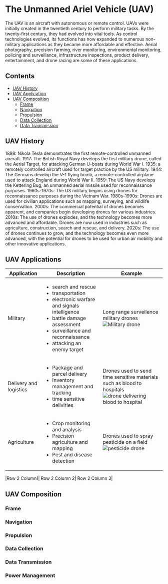 # The Unmanned Ariel Vehicle (UAV)

The UAV is an aircraft with autonomous or remote control. UAVs were initially created in the twentieth century to perform military tasks. By the twenty-first century, they had evolved into vital tools. As control technologies evolved, its functions has now expanded to numerous non-military applications as they became more affordable and effective. Aerial photography, precision farming, river monitoring, environmental monitoring, policing and surveillance, infrastructure inspections, product delivery, entertainment, and drone racing are some of these applications.

## Contents

- [UAV History](#UAV-History)
- [UAV Application](#UAV-Applications)
- [UAV Composition](#UAV-Composition)
  - [Frame](#Frame)
  - [Navigation](#Navigation)
  - [Propulsion](#Propulsion)
  - [Data Collection](#[Data-Collection)
  - [Data Transmission](#Data-Transmission)

## UAV History

1898: Nikola Tesla demonstrates the first remote-controlled unmanned aircraft.
1917: The British Royal Navy develops the first military drone, called the Aerial Target, for attacking German U-boats during World War I.
1935: a remotely controlled aircraft used for target practice by the US military.
1944: The Germans develop the V-1 flying bomb, a remote-controlled airplane used to attack England during World War II.
1959: The US Navy develops the Kettering Bug, an unmanned aerial missile used for reconnaissance purposes.
1960s-1970s: The US military begins using drones for reconnaissance purposes during the Vietnam War.
1980s-1990s: Drones are used for civilian applications such as mapping, surveying, and wildlife conservation.
2000s: The commercial potential of drones becomes apparent, and companies begin developing drones for various industries.
2010s: The use of drones explodes, and the technology becomes more advanced and affordable. Drones are now used in industries such as agriculture, construction, search and rescue, and delivery.
2020s: The use of drones continues to grow, and the technology becomes even more advanced, with the potential for drones to be used for urban air mobility and other innovative applications.

## UAV Applications

|Application|Description|Example|
|---|---|---|
|Military| <ul><li>search and rescue</li><li>transportation</li><li>electronic warfare and signals intelligence</li><li>battle damage assessment</li><li>surveillance and reconnaissance</li><li>attacking an enemy target</li></ul> | Long range surveilence military drones ![Military drone](https://user-images.githubusercontent.com/46016713/230248686-cbfbc51b-1bff-4964-b167-5352af8e4073.png)|
|Delivery and logistics| <ul><li>Package and parcel delivery</li><li>Inventory management and tracking</li><li>time sensitive deliviries</li></ul> | Drones used to send time sensitive materials such as blood to hospitals ![drone delivering blood to hospital](https://image.cnbcfm.com/api/v1/image/105212120-GettyImages-656134958.jpg?v=1544705065&w=1600&h=900)|
|Agriculture| <ul><li>Crop monitoring and analysis</li><li>Precision agriculture and mapping</li><li>Pest and disease detection</li></ul> | Drones used to spray pesticide on a field ![pesticide drone](https://cdn1.npcdn.net/images/15905467800ed69ff98948a13621c8f0e4869397ac.jpg?md5id=6578ea8c336aa704c7e8ea2c5f19353b&new_width=1000&new_height=1000&w=-62170009200)
  
|Row 2 Column1| Row 2 Column 2| Row 2 Column 3|

## UAV Composition

### Frame

### Navigation

### Propulsion

### Data Collection

### Data Transmission

### Power Management


